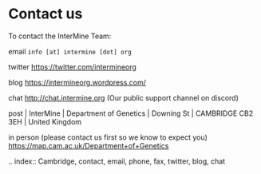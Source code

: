 Contact us
==========

To contact the InterMine Team:

email
    ``info [at] intermine [dot] org``
    
twitter 
    https://twitter.com/intermineorg
    
blog
    https://intermineorg.wordpress.com/
    
chat 
    http://chat.intermine.org (Our public support channel on discord)

post
    | InterMine
    | Department of Genetics
    | Downing St
    | CAMBRIDGE CB2 3EH
    | United Kingdom

in person (please contact us first so we know to expect you)
    https://map.cam.ac.uk/Department+of+Genetics


.. index:: Cambridge, contact, email, phone, fax, twitter, blog, chat
